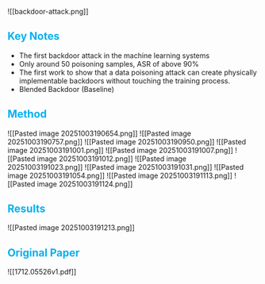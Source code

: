 ![[backdoor-attack.png]]
## <font color="#00b0f0">Key Notes</font>

- The first backdoor attack in the machine learning systems
- Only around 50 poisoning samples, ASR of above 90%
- The first work to show that a data poisoning attack can create physically implementable backdoors without touching the training process.
- Blended Backdoor (Baseline)

## <font color="#00b0f0">Method</font>

![[Pasted image 20251003190654.png]]
![[Pasted image 20251003190757.png]]
![[Pasted image 20251003190950.png]]
![[Pasted image 20251003191001.png]]
![[Pasted image 20251003191007.png]]
![[Pasted image 20251003191012.png]]
![[Pasted image 20251003191023.png]]
![[Pasted image 20251003191031.png]]
![[Pasted image 20251003191054.png]]
![[Pasted image 20251003191113.png]]
![[Pasted image 20251003191124.png]]
## <font color="#00b0f0">Results</font>

![[Pasted image 20251003191213.png]]

## <font color="#00b0f0">Original Paper</font>

![[1712.05526v1.pdf]]
